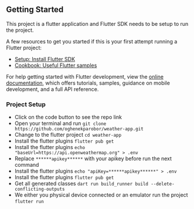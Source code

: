 
## Getting Started

This project is a flutter application and Flutter SDK needs to be setup to run the project.

A few resources to get you started if this is your first attempt running a Flutter project:

- [Setup: Install Flutter SDK](https://docs.flutter.dev/get-started/install)
- [Cookbook: Useful Flutter samples](https://docs.flutter.dev/cookbook)

For help getting started with Flutter development, view the
[online documentation](https://docs.flutter.dev/), which offers tutorials,
samples, guidance on mobile development, and a full API reference.

### Project Setup
- Click on the code button to see the repo link
- Open your terminal and run ``` git clone  https://github.com/oghenekparobor/weather-app.git ```
- Change to the flutter project ```cd weather-app ```
- Install the flutter plugins ```flutter pub get```
- Install the flutter plugins ```echo "baseUrl=https://api.openweathermap.org" > .env```
- Replace ```******apikey******``` with your apikey before run the next command
- Install the flutter plugins ```echo "apiKey=******apikey******" > .env```
- Install the flutter plugins ```flutter pub get```
- Get all generated classes ```dart run build_runner build --delete-conflicting-outputs```
- We either you physical device connected or an emulator run the project ```flutter run```
